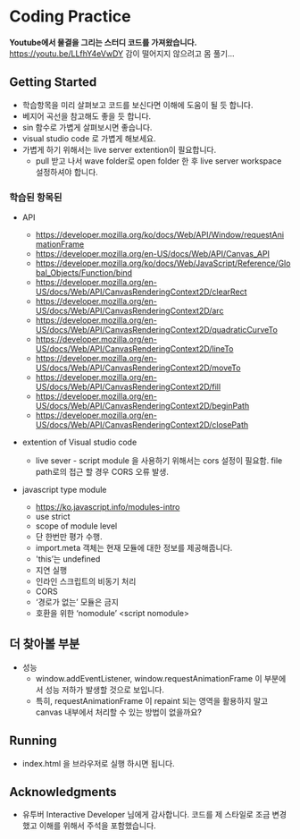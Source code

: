 # Coding Practice

**Youtube에서 물결을 그리는 스터디 코드를 가져왔습니다.**  
https://youtu.be/LLfhY4eVwDY
감이 떨어지지 않으려고 몸 풀기...

## Getting Started
* 학습항목을 미리 살펴보고 코드를 보신다면 이해에 도움이 될 듯 합니다.
* 베지어 곡선을 참고해도 좋을 듯 합니다.
* sin 함수로 가볍게 살펴보시면 좋습니다.
* visual studio code 로 가볍게 해보세요.
* 가볍게 하기 위해서는 live server extention이 필요합니다.
  * pull 받고 나서 wave folder로 open folder 한 후 live server workspace 설정하셔야 합니다.

### 학습된 항목된
* API 
  * https://developer.mozilla.org/ko/docs/Web/API/Window/requestAnimationFrame
  * https://developer.mozilla.org/en-US/docs/Web/API/Canvas_API
  * https://developer.mozilla.org/ko/docs/Web/JavaScript/Reference/Global_Objects/Function/bind
  * https://developer.mozilla.org/en-US/docs/Web/API/CanvasRenderingContext2D/clearRect
  * https://developer.mozilla.org/en-US/docs/Web/API/CanvasRenderingContext2D/arc
  * https://developer.mozilla.org/en-US/docs/Web/API/CanvasRenderingContext2D/quadraticCurveTo
  * https://developer.mozilla.org/en-US/docs/Web/API/CanvasRenderingContext2D/lineTo
  * https://developer.mozilla.org/en-US/docs/Web/API/CanvasRenderingContext2D/moveTo
  * https://developer.mozilla.org/en-US/docs/Web/API/CanvasRenderingContext2D/fill
  * https://developer.mozilla.org/en-US/docs/Web/API/CanvasRenderingContext2D/beginPath
  * https://developer.mozilla.org/en-US/docs/Web/API/CanvasRenderingContext2D/closePath

* extention of Visual studio code
  * live sever - script module 을 사용하기 위해서는 cors 설정이 필요함. file path로의 접근 할 경우 CORS 오류 발생.

* javascript type module
  * https://ko.javascript.info/modules-intro
  * use strict
  * scope of module level
  * 단 한번만 평가 수행.
  * import.meta 객체는 현재 모듈에 대한 정보를 제공해줍니다.
  * 'this’는 undefined
  * 지연 실행
  * 인라인 스크립트의 비동기 처리
  * CORS
  * ‘경로가 없는’ 모듈은 금지
  * 호환을 위한 ‘nomodule’ &lt;script nomodule&gt;

## 더 찾아볼 부분
* 성능
  * window.addEventListener, window.requestAnimationFrame 이 부분에서 성능 저하가 발생할 것으로 보입니다.
  * 특히, requestAnimationFrame 이 repaint 되는 영역을 활용하지 말고 canvas 내부에서 처리할 수 있는 방법이 없을까요?

## Running
* index.html 을 브라우저로 실행 하시면 됩니다.

## Acknowledgments
* 유투버 Interactive Developer 님에게 감사합니다. 코드를 제 스타일로 조금 변경했고 이해를 위해서 주석을 포함했습니다.
